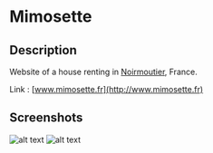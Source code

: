 # Mimosette

## Description

Website of a house renting in [Noirmoutier](https://www.google.fr/maps/place/85330+Noirmoutier/@46.9760465,-2.2133555,10.63z/data=!4m5!3m4!1s0x480516e0b8100d61:0x87b6de72aa8c43c0!8m2!3d47.001759!4d-2.240072), France.

Link : [www.mimosette.fr](http://www.mimosette.fr)

## Screenshots

![alt text](https://github.com/arthurfauq/mimosette/blob/master/screenshots/mimosette-home.png "Home page")
![alt text](https://github.com/arthurfauq/mimosette/blob/master/screenshots/mimosette-localisation.png "Localisation page")
